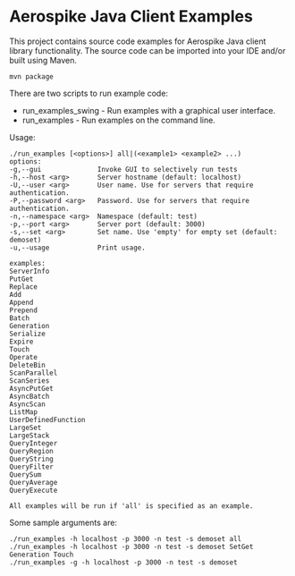 Aerospike Java Client Examples
==============================

This project contains source code examples for Aerospike Java client 
library functionality.  The source code can be imported into your IDE 
and/or built using Maven.

    mvn package

There are two scripts to run example code:

* run_examples_swing - Run examples with a graphical user interface.
* run_examples - Run examples on the command line.
  
Usage:

    ./run_examples [<options>] all|(<example1> <example2> ...)
    options:
    -g,--gui              Invoke GUI to selectively run tests
    -h,--host <arg>       Server hostname (default: localhost)
    -U,--user <arg>       User name. Use for servers that require authentication.
    -P,--password <arg>   Password. Use for servers that require authentication.
    -n,--namespace <arg>  Namespace (default: test)
    -p,--port <arg>       Server port (default: 3000)
    -s,--set <arg>        Set name. Use 'empty' for empty set (default: demoset)
    -u,--usage            Print usage.

    examples:
    ServerInfo
    PutGet
    Replace
    Add
    Append
    Prepend
    Batch
    Generation
    Serialize
    Expire
    Touch
    Operate
    DeleteBin
    ScanParallel
    ScanSeries
    AsyncPutGet
    AsyncBatch
    AsyncScan
    ListMap
    UserDefinedFunction
    LargeSet
    LargeStack
    QueryInteger
    QueryRegion
    QueryString
    QueryFilter
    QuerySum
    QueryAverage
    QueryExecute
    
    All examples will be run if 'all' is specified as an example.

Some sample arguments are:

    ./run_examples -h localhost -p 3000 -n test -s demoset all
    ./run_examples -h localhost -p 3000 -n test -s demoset SetGet Generation Touch
    ./run_examples -g -h localhost -p 3000 -n test -s demoset 
